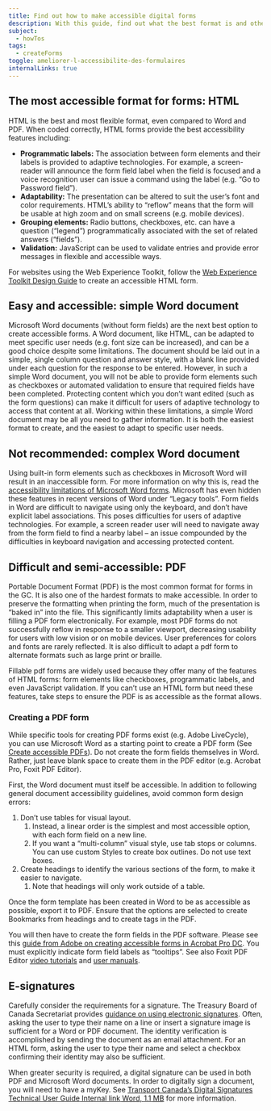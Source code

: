 ```yaml
---
title: Find out how to make accessible digital forms
description: With this guide, find out what the best format is and other helpful tips for making accessible digital forms.
subject:
  - howTos
tags:
  - createForms
toggle: ameliorer-l-accessibilite-des-formulaires
internalLinks: true
---
```

## The most accessible format for forms: HTML

HTML is the best and most flexible format, even compared to Word and PDF. When coded correctly, HTML forms provide the best accessibility features including:

- **Programmatic labels:** The association between form elements and their labels is provided to adaptive technologies. For example, a screen-reader will announce the form field label when the field is focused and a voice recognition user can issue a command using the label (e.g. “Go to Password field”).
- **Adaptability:** The presentation can be altered to suit the user’s font and color requirements. HTML’s ability to “reflow” means that the form will be usable at high zoom and on small screens (e.g. mobile devices).
- **Grouping elements:** Radio buttons, checkboxes, etc. can have a question (“legend”) programmatically associated with the set of related answers (“fields”).
- **Validation:** JavaScript can be used to validate entries and provide error messages in flexible and accessible ways.

For websites using the Web Experience Toolkit, follow the [Web Experience Toolkit Design Guide](https://wet-boew.github.io/wet-boew-styleguide/design/forms-en.html) to create an accessible HTML form.

## Easy and accessible: simple Word document

Microsoft Word documents (without form fields) are the next best option to create accessible forms. A Word document, like HTML, can be adapted to meet specific user needs (e.g. font size can be increased), and can be a good choice despite some limitations. The document should be laid out in a simple, single column question and answer style, with a blank line provided under each question for the response to be entered. However, in such a simple Word document, you will not be able to provide form elements such as checkboxes or automated validation to ensure that required fields have been completed. Protecting content which you don’t want edited (such as the form questions) can make it difficult for users of adaptive technology to access that content at all. Working within these limitations, a simple Word document may be all you need to gather information. It is both the easiest format to create, and the easiest to adapt to specific user needs.

## Not recommended: complex Word document

Using built-in form elements such as checkboxes in Microsoft Word will result in an inaccessible form. For more information on why this is, read the [accessibility limitations of Microsoft Word forms](https://accessible-digital-documents.com/blog/you-cant-make-microsoft-word-forms-accessible-enough/). Microsoft has even hidden these features in recent versions of Word under “Legacy tools”. Form fields in Word are difficult to navigate using only the keyboard, and don’t have explicit label associations. This poses difficulties for users of adaptive technologies. For example, a screen reader user will need to navigate away from the form field to find a nearby label – an issue compounded by the difficulties in keyboard navigation and accessing protected content.

## Difficult and semi-accessible: PDF

Portable Document Format (PDF) is the most common format for forms in the GC. It is also one of the hardest formats to make accessible. In order to preserve the formatting when printing the form, much of the presentation is “baked in” into the file. This significantly limits adaptability when a user is filling a PDF form electronically. For example, most PDF forms do not successfully reflow in response to a smaller viewport, decreasing usability for users with low vision or on mobile devices. User preferences for colors and fonts are rarely reflected. It is also difficult to adapt a pdf form to alternate formats such as large print or braille.

Fillable pdf forms are widely used because they offer many of the features of HTML forms: form elements like checkboxes, programmatic labels, and even JavaScript validation. If you can’t use an HTML form but need these features, take steps to ensure the PDF is as accessible as the format allows.

### Creating a PDF form

While specific tools for creating PDF forms exist (e.g. Adobe LiveCycle), you can use Microsoft Word as a starting point to create a PDF form (See [Create accessible PDFs](https://support.microsoft.com/en-us/office/create-accessible-pdfs-064625e0-56ea-4e16-ad71-3aa33bb4b7ed)). Do not create the form fields themselves in Word. Rather, just leave blank space to create them in the PDF editor (e.g. Acrobat Pro, Foxit PDF Editor).

First, the Word document must itself be accessible. In addition to following general document accessibility guidelines, avoid common form design errors:

1. Don’t use tables for visual layout.
    1. Instead, a linear order is the simplest and most accessible option, with each form field on a new line.
    2. If you want a “multi-column” visual style, use tab stops or columns. You can use custom Styles to create box outlines. Do not use text boxes.
2. Create headings to identify the various sections of the form, to make it easier to navigate.
    1. Note that headings will only work outside of a table.

Once the form template has been created in Word to be as accessible as possible, export it to PDF. Ensure that the options are selected to create Bookmarks from headings and to create tags in the PDF.

You will then have to create the form fields in the PDF software. Please see this [guide from Adobe on creating accessible forms in Acrobat Pro DC](https://www.adobe.com/accessibility/products/acrobat/creating-accessible-forms.html). You must explicitly indicate form field labels as “tooltips”. See also Foxit PDF Editor [video tutorials](https://www.foxitsoftware.com/support/tutorial/) and [user manuals](https://www.foxitsoftware.com/support/usermanuals.php).

## E-signatures

Carefully consider the requirements for a signature. The Treasury Board of Canada Secretariat provides [guidance on using electronic signatures](https://www.canada.ca/en/government/system/digital-government/online-security-privacy/government-canada-guidance-using-electronic-signatures.html). Often, asking the user to type their name on a line or insert a signature image is sufficient for a Word or PDF document. The identity verification is accomplished by sending the document as an email attachment. For an HTML form, asking the user to type their name and select a checkbox confirming their identity may also be sufficient.

When greater security is required, a digital signature can be used in both PDF and Microsoft Word documents. In order to digitally sign a document, you will need to have a myKey. See <a href="https://wiki.gccollab.ca/images/5/57/TCDS_EN_HOWTO.DOCX" download>Transport Canada’s Digital Signatures Technical User Guide<span class="fas fa-external-link-square-alt mrgn-lft-sm mrgn-rght-sm" aria-hidden="true"></span><span class="wb-inv"> Internal link</span><i class="fas fa-file-word mrg-rght-sm" aria-hidden="true"></i> <abbr title="Document Microsoft Word">Word</abbr>, 1.1 <abbr title="MegaByte">MB</abbr></a> for more information.
